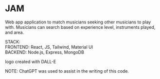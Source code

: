 # JAM

Web app application to match musicians seeking other musicians to play with. Musicians can search based on experience level, instruments played, and area.

STACK:\
FRONTEND: React, JS, Tailwind, Material UI\
BACKEND: Node.js, Express, MongoDB

logo created with DALL-E

NOTE: ChatGPT was used to assist in the writing of this code.
